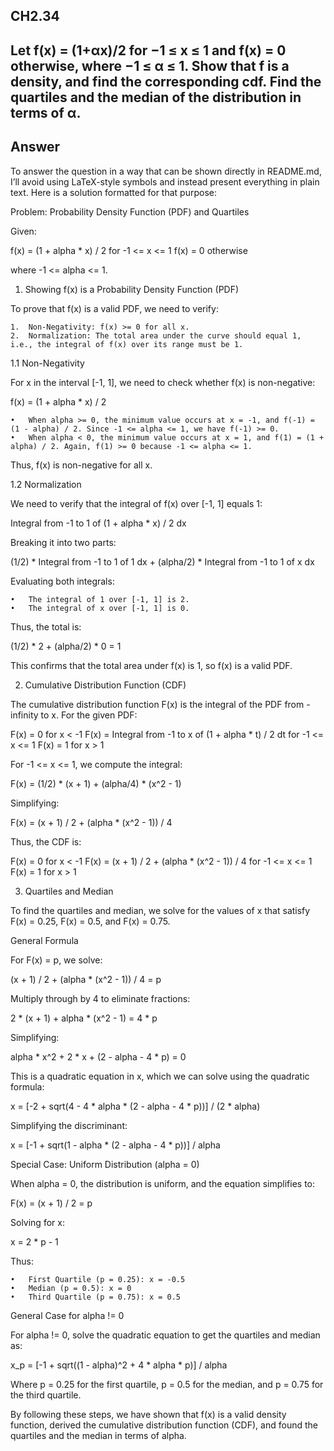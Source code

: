 ## CH2.34
## Let f(x) = (1+αx)/2 for −1 ≤ x ≤ 1 and f(x) = 0 otherwise, where −1 ≤ α ≤ 1. Show that f is a density, and find the corresponding cdf. Find the quartiles and the median of the distribution in terms of α.

## Answer 

To answer the question in a way that can be shown directly in README.md, I’ll avoid using LaTeX-style symbols and instead present everything in plain text. Here is a solution formatted for that purpose:

Problem: Probability Density Function (PDF) and Quartiles

Given:

f(x) = (1 + alpha * x) / 2   for -1 <= x <= 1
f(x) = 0 otherwise

where -1 <= alpha <= 1.

1. Showing f(x) is a Probability Density Function (PDF)

To prove that f(x) is a valid PDF, we need to verify:

	1.	Non-Negativity: f(x) >= 0 for all x.
	2.	Normalization: The total area under the curve should equal 1, i.e., the integral of f(x) over its range must be 1.

1.1 Non-Negativity

For x in the interval [-1, 1], we need to check whether f(x) is non-negative:

f(x) = (1 + alpha * x) / 2

	•	When alpha >= 0, the minimum value occurs at x = -1, and f(-1) = (1 - alpha) / 2. Since -1 <= alpha <= 1, we have f(-1) >= 0.
	•	When alpha < 0, the minimum value occurs at x = 1, and f(1) = (1 + alpha) / 2. Again, f(1) >= 0 because -1 <= alpha <= 1.

Thus, f(x) is non-negative for all x.

1.2 Normalization

We need to verify that the integral of f(x) over [-1, 1] equals 1:

Integral from -1 to 1 of (1 + alpha * x) / 2 dx

Breaking it into two parts:

(1/2) * Integral from -1 to 1 of 1 dx + (alpha/2) * Integral from -1 to 1 of x dx

Evaluating both integrals:

	•	The integral of 1 over [-1, 1] is 2.
	•	The integral of x over [-1, 1] is 0.

Thus, the total is:

(1/2) * 2 + (alpha/2) * 0 = 1

This confirms that the total area under f(x) is 1, so f(x) is a valid PDF.

2. Cumulative Distribution Function (CDF)

The cumulative distribution function F(x) is the integral of the PDF from -infinity to x. For the given PDF:

F(x) = 0 for x < -1
F(x) = Integral from -1 to x of (1 + alpha * t) / 2 dt for -1 <= x <= 1
F(x) = 1 for x > 1

For -1 <= x <= 1, we compute the integral:

F(x) = (1/2) * (x + 1) + (alpha/4) * (x^2 - 1)

Simplifying:

F(x) = (x + 1) / 2 + (alpha * (x^2 - 1)) / 4

Thus, the CDF is:

F(x) = 0 for x < -1
F(x) = (x + 1) / 2 + (alpha * (x^2 - 1)) / 4 for -1 <= x <= 1
F(x) = 1 for x > 1

3. Quartiles and Median

To find the quartiles and median, we solve for the values of x that satisfy F(x) = 0.25, F(x) = 0.5, and F(x) = 0.75.

General Formula

For F(x) = p, we solve:

(x + 1) / 2 + (alpha * (x^2 - 1)) / 4 = p

Multiply through by 4 to eliminate fractions:

2 * (x + 1) + alpha * (x^2 - 1) = 4 * p

Simplifying:

alpha * x^2 + 2 * x + (2 - alpha - 4 * p) = 0

This is a quadratic equation in x, which we can solve using the quadratic formula:

x = [-2 + sqrt(4 - 4 * alpha * (2 - alpha - 4 * p))] / (2 * alpha)

Simplifying the discriminant:

x = [-1 + sqrt(1 - alpha * (2 - alpha - 4 * p))] / alpha

Special Case: Uniform Distribution (alpha = 0)

When alpha = 0, the distribution is uniform, and the equation simplifies to:

F(x) = (x + 1) / 2 = p

Solving for x:

x = 2 * p - 1

Thus:

	•	First Quartile (p = 0.25): x = -0.5
	•	Median (p = 0.5): x = 0
	•	Third Quartile (p = 0.75): x = 0.5

General Case for alpha != 0

For alpha != 0, solve the quadratic equation to get the quartiles and median as:

x_p = [-1 + sqrt((1 - alpha)^2 + 4 * alpha * p)] / alpha

Where p = 0.25 for the first quartile, p = 0.5 for the median, and p = 0.75 for the third quartile.

By following these steps, we have shown that f(x) is a valid density function, derived the cumulative distribution function (CDF), and found the quartiles and the median in terms of alpha.
